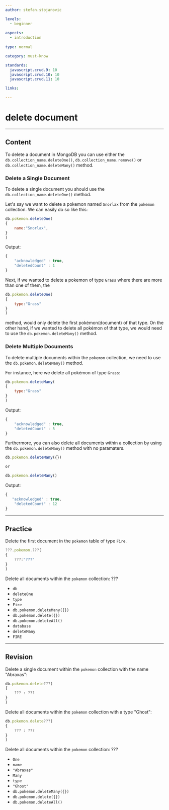 ```yaml
---
author: stefan.stojanovic

levels:
  - beginner
  
aspects:
  - introduction
    
type: normal

category: must-know

standards: 
  javascript.crud.9: 10
  javascript.crud.10: 10
  javascript.crud.11: 10

links:

---
```

# delete document
---
## Content

To delete a document in MongoDB you can use either the  `db.collection_name.deleteOne()`, `db.collection_name.remove()` or `db.collection_name.deleteMany()` method.

### Delete a Single Document

To delete a single document you should use the `db.collection_name.deleteOne()` method.

Let's say we want to delete a pokemon named `Snorlax` from the `pokemon` collection. We can easily do so like this:

```javascript
db.pokemon.deleteOne(
{
    name:"Snorlax",
}
)
```
Output:
```javascript
{ 
    "acknowledged" : true,
    "deletedCount" : 1
}
```

Next, if we wanted to delete a pokemon of type `Grass` where there are more than one of them, the

```javascript
db.pokemon.deleteOne(
{
    type:"Grass"
}
)
```
method, would only delete the first pokémon(document) of that type. On the other hand, if we wanted to delete all pokémon of that type, we would need to use the `db.pokemon.deleteMany()` method.
 
### Delete Multiple Documents

To delete multiple documents within the `pokemon` collection, we need to use the `db.pokemon.deleteMany()` method.

For instance, here we delete all pokémon of type `Grass`:
```javascript
db.pokemon.deleteMany(
{
    type:"Grass"
}
)
```
Output:
```javascript
{ 
    "acknowledged" : true, 
    "deletedCount" : 5
}
```

Furthermore, you can also delete all documents within a collection by using the `db.pokemon.deleteMany()` method with no paramaters.
```javascript
db.pokemon.deleteMany({})

or

db.pokemon.deleteMany()
```
Output:
```javascript
{
   "acknowledged" : true,
    "deletedCount" : 12 
}
```

---
## Practice

Delete the first document in the `pokemon` table of type `Fire`.
```javascript
???.pokemon.???(
{
    ???:"???"
}
)
```
Delete all documents within the `pokemon` collection: ???

* `db`
* `deleteOne`
* `type`
* `Fire`
* `db.pokemon.deleteMany({})`
* `db.pokemon.delete({})`
* `db.pokemon.deleteAll()`
* `database`
* `deleteMany`
* `FIRE`

---
## Revision

Delete a single document within the `pokemon` collection with the name "Abraxas":
```javascript
db.pokemon.delete???(
{
    ??? : ???
}
)
```

Delete all documents within the `pokemon` collection with a type "Ghost": 
```javascript
db.pokemon.delete???(
{
    ??? : ???
}
)
```

Delete all documents within the `pokemon` collection: ???

* `One`
* `name`
* `"Abraxas"`
* `Many`
* `type`
* `"Ghost"`
* `db.pokemon.deleteMany({})`
* `db.pokemon.delete({})`
* `db.pokemon.deleteAll()`